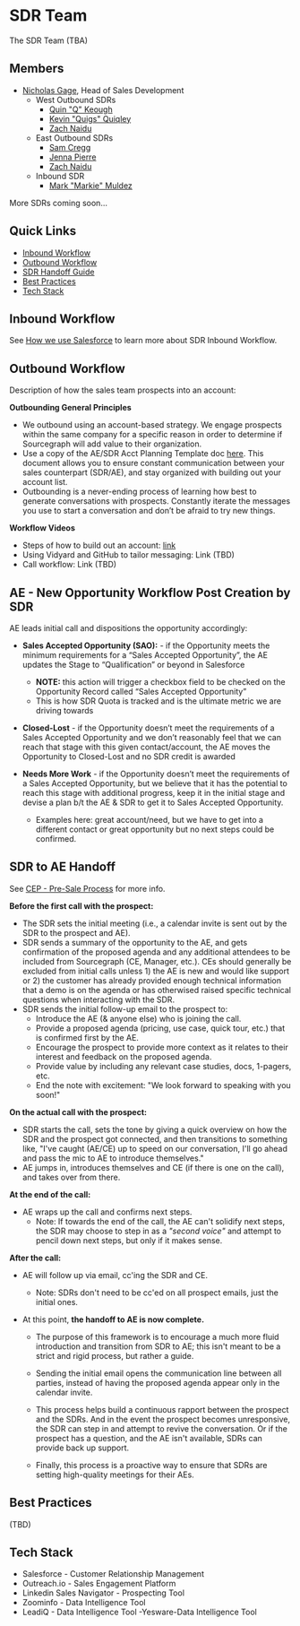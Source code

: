 # SDR Team

The SDR Team (TBA)

## Members

- [Nicholas Gage](../company/team/index.md#nicholas-gage-he-him), Head of Sales Development
   - West Outbound SDRs
      - [Quin "Q" Keough](../company/team/index.md#quin-keough)
      - [Kevin "Quigs" Quiqley](../company/team/index.md#kevin-quigley-he-him)
      - [Zach Naidu](https://about.sourcegraph.com/handbook/company/team#zach-naidu)
   - East Outbound SDRs
      - [Sam Cregg](../company/team/index.md#sam-cregg)
      - [Jenna Pierre](https://about.sourcegraph.com/handbook/company/team#jenna-pierre-she-her)
      - [Zach Naidu](https://about.sourcegraph.com/handbook/company/team#zach-naidu)
   - Inbound SDR
      - [Mark "Markie" Muldez](../company/team/index.md#mark-muldez-he-him)
                  
More SDRs coming soon...

## Quick Links

- [Inbound Workflow](#inbound-workflow)
- [Outbound Workflow](#outbound-workflow)
- [SDR Handoff Guide](#sdr-to-ae-handoff)
- [Best Practices](#best-practices)
- [Tech Stack](#tech-stack)

## Inbound Workflow

See [How we use Salesforce](../../handbook/sales/salesforce/index.md#how-we-use-salesforce) to learn more about SDR Inbound Workflow.

## Outbound Workflow

Description of how the sales team prospects into an account:

**Outbounding General Principles**
- We outbound using an account-based strategy. We engage prospects within the same company for a specific reason in order to determine if Sourcegraph will add value to their organization. 
- Use a copy of the AE/SDR Acct Planning Template doc [here](https://docs.google.com/spreadsheets/d/1pJiaUFk-KcRmEf9jfMjniHfyu6xsV--W/edit#gid=263328937). This document allows you to ensure constant communication between your sales counterpart (SDR/AE), and stay organized with building out your account list.
- Outbounding is a never-ending process of learning how best to generate conversations with prospects. Constantly iterate the messages you use to start a conversation and don’t be afraid to try new things. 

**Workflow Videos**

- Steps of how to build out an account: [link](https://drive.google.com/file/d/1E7KzzJlmuDNSALyChhpRGs05i91ENH43/view)
- Using Vidyard and GitHub to tailor messaging: Link (TBD) 
- Call workflow: Link (TBD)
  
## AE - New Opportunity Workflow Post Creation by SDR

AE leads initial call and dispositions the opportunity accordingly:

- **Sales Accepted Opportunity (SAO):** - if the Opportunity meets the minimum requirements for a “Sales Accepted Opportunity”, the AE updates the Stage to “Qualification” or beyond in Salesforce

  - **NOTE:** this action will trigger a checkbox field to be checked on the Opportunity Record called “Sales Accepted Opportunity”
  - This is how SDR Quota is tracked and is the ultimate metric we are driving towards

- **Closed-Lost** - if the Opportunity doesn’t meet the requirements of a Sales Accepted Opportunity and we don’t reasonably feel that we can reach that stage with this given contact/account, the AE moves the Opportunity to Closed-Lost and no SDR credit is awarded

- **Needs More Work** - if the Opportunity doesn’t meet the requirements of a Sales Accepted Opportunity, but we believe that it has the potential to reach this stage with additional progress, keep it in the initial stage and devise a plan b/t the AE & SDR to get it to Sales Accepted Opportunity.

  - Examples here: great account/need, but we have to get into a different contact or great opportunity but no next steps could be confirmed.


## SDR to AE Handoff

See [CEP - Pre-Sale Process](https://docs.google.com/spreadsheets/d/1z4LPeKmqCiIi92EchKBZMR8kVIGeTnOwhukYZCX2A0M/edit#gid=0) for more info.

**Before the first call with the prospect:**

- The SDR sets the initial meeting (i.e., a calendar invite is sent out by the SDR to the prospect and AE).
- SDR sends a summary of the opportunity to the AE, and gets confirmation of the proposed agenda and any additional attendees to be included from Sourcegraph (CE, Manager, etc.). CEs should generally be excluded from initial calls unless 1) the AE is new and would like support or 2) the customer has already provided enough technical information that a demo is on the agenda or has otherwised raised specific technical questions when interacting with the SDR.
- SDR sends the initial follow-up email to the prospect to:
  - Introduce the AE (& anyone else) who is joining the call.
  - Provide a proposed agenda (pricing, use case, quick tour, etc.) that is confirmed first by the AE.
  - Encourage the prospect to provide more context as it relates to their interest and feedback on the proposed agenda.
  - Provide value by including any relevant case studies, docs, 1-pagers, etc.
  - End the note with excitement: "We look forward to speaking with you soon!"

**On the actual call with the prospect:**

- SDR starts the call, sets the tone by giving a quick overview on how the SDR and the prospect got connected, and then transitions to something like, "I've caught (AE/CE) up to speed on our conversation, I'll go ahead and pass the mic to AE to introduce themselves."
- AE jumps in, introduces themselves and CE (if there is one on the call), and takes over from there.

**At the end of the call:**

- AE wraps up the call and confirms next steps.
  - Note: If towards the end of the call, the AE can't solidify next steps, the SDR may choose to step in as a *"second voice"* and attempt to pencil down next steps, but only if it makes sense.

**After the call:**

- AE will follow up via email, cc'ing the SDR and CE.
  - Note: SDRs don't need to be cc'ed on all prospect emails, just the initial ones.
- At this point, **the handoff to AE is now complete.**

    - The purpose of this framework is to encourage a much more fluid introduction and transition from SDR to AE; this isn't meant to be a strict and rigid process, but rather a guide.

    - Sending the initial email opens the communication line between all parties, instead of having the proposed agenda appear only in the calendar invite.

    - This process helps build a continuous rapport between the prospect and the SDRs. And in the event the prospect becomes unresponsive, the SDR can step in and attempt to revive the conversation. Or if the prospect has a question, and the AE isn't available, SDRs can provide back up support.

    - Finally, this process is a proactive way to ensure that SDRs are setting high-quality meetings for their AEs.

## Best Practices
(TBD)

## Tech Stack

- Salesforce - Customer Relationship Management
- Outreach.io - Sales Engagement Platform
- Linkedin Sales Navigator - Prospecting Tool
- Zoominfo - Data Intelligence Tool
- LeadiQ - Data Intelligence Tool
-Yesware-Data Intelligence Tool
